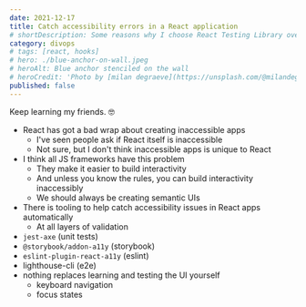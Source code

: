 ```yaml
---
date: 2021-12-17
title: Catch accessibility errors in a React application
# shortDescription: Some reasons why I choose React Testing Library over Enzyme for testing React components
category: divops
# tags: [react, hooks]
# hero: ./blue-anchor-on-wall.jpeg
# heroAlt: Blue anchor stenciled on the wall
# heroCredit: 'Photo by [milan degraeve](https://unsplash.com/@milandegraeve)'
published: false
---
```


Keep learning my friends. 🤓

- React has got a bad wrap about creating inaccessible apps
  - I've seen people ask if React itself is inaccessible
  - Not sure, but I don't think inaccessible apps is unique to React
- I think all JS frameworks have this problem
  - They make it easier to build interactivity
  - And unless you know the rules, you can build interactivity inaccessibly
  - We should always be creating semantic UIs
- There is tooling to help catch accessibility issues in React apps automatically
  - At all layers of validation
- `jest-axe` (unit tests)
- `@storybook/addon-a11y` (storybook)
- `eslint-plugin-react-a11y` (eslint)
- lighthouse-cli (e2e)
- nothing replaces learning and testing the UI yourself
  - keyboard navigation
  - focus states
